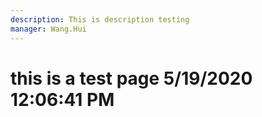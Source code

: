 ```yaml
---
description: This is description testing
manager: Wang.Hui
---
```

# this is a test page 5/19/2020 12:06:41 PM